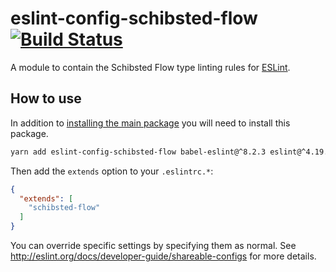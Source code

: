 # eslint-config-schibsted-flow [![Build Status](https://travis-ci.org/schibsted/eslint-config-schibsted.svg?branch=master)](https://travis-ci.org/schibsted/eslint-config-schibsted)

A module to contain the Schibsted Flow type linting rules for [ESLint](http://eslint.org/).

## How to use

In addition to [installing the main package](../eslint-config-schibsted/README.md) you will need to install this package.

```bash
yarn add eslint-config-schibsted-flow babel-eslint@^8.2.3 eslint@^4.19.1 eslint-plugin-flowtype@^2.48.0 -D
```

Then add the `extends` option to your `.eslintrc.*`:

```json
{
  "extends": [
    "schibsted-flow"
  ]
}
```

You can override specific settings by specifying them as normal. See <http://eslint.org/docs/developer-guide/shareable-configs> for more details.
